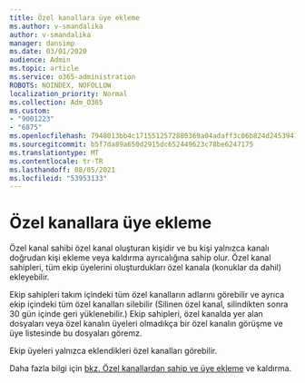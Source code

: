 ```yaml
---
title: Özel kanallara üye ekleme
ms.author: v-smandalika
author: v-smandalika
manager: dansimp
ms.date: 03/01/2020
audience: Admin
ms.topic: article
ms.service: o365-administration
ROBOTS: NOINDEX, NOFOLLOW
localization_priority: Normal
ms.collection: Adm_O365
ms.custom:
- "9001223"
- "6875"
ms.openlocfilehash: 7948013bb4c1715512572880369a04adaff3c06b824d245394139380abc65378
ms.sourcegitcommit: b5f7da89a650d2915dc652449623c78be6247175
ms.translationtype: MT
ms.contentlocale: tr-TR
ms.lasthandoff: 08/05/2021
ms.locfileid: "53953133"
---
```

# <a name="adding-members-to-private-channels"></a>Özel kanallara üye ekleme

Özel kanal sahibi özel kanal oluşturan kişidir ve bu kişi yalnızca kanalı doğrudan kişi ekleme veya kaldırma ayrıcalığına sahip olur. Özel kanal sahipleri, tüm ekip üyelerini oluşturdukları özel kanala (konuklar da dahil) ekleyebilir.

Ekip sahipleri takım içindeki tüm özel kanalların adlarını görebilir ve ayrıca ekip içindeki tüm özel kanalları silebilir (Silinen özel kanal, silindikten sonra 30 gün içinde geri yüklenebilir.) Ekip sahipleri, özel kanalda yer alan dosyaları veya özel kanalın üyeleri olmadıkça bir özel kanalın görüşme ve üye listesinde bu dosyaları göremz.

Ekip üyeleri yalnızca eklendikleri özel kanalları görebilir.

Daha fazla bilgi için [bkz. Özel kanallardan sahip ve üye ekleme](https://docs.microsoft.com/MicrosoftTeams/private-channels#adding-and-removing-owners-and-members) ve kaldırma.

